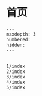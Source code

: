首页
===================================

```{toctree}
---
maxdepth: 3
numbered:
hidden:
---


1/index
2/index
3/index
4/index
5/index
```
